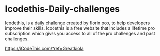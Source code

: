 # Icodethis-Daily-challenges

Icodethis, is a daily challenge created by florin pop, to help developers improve their skills. Icodethis is a free website that includes a
lifetime pro subscription which gives you access to all of the pro challenges and past challenges.


https://iCodeThis.com/?ref=Greatkiola